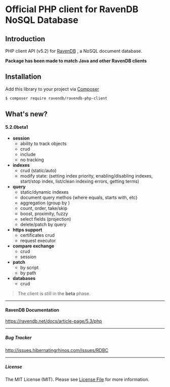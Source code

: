 # Official PHP client for RavenDB NoSQL Database


## Introduction
PHP client API (v5.2) for [RavenDB](https://ravendb.net/) , a NoSQL document database.

**Package has been made to match Java and other RavenDB clients**


## Installation

Add this library to your project via [Composer](https://getcomposer.org/)

``` bash
$ composer require ravendb/ravendb-php-client
```


## What's new?

#### 5.2.0beta1

- **session**
    - ability to track objects
    - crud
    - include
    - no tracking
- **indexes**
    - crud (static/auto)
    - modify state: (setting index priority, enabling/disabling indexes, start/stop index, list/clean indexing errors, getting terms)
- **query**
    - static/dynamic indexes
    - document query methos (where equals, starts with, etc)
    - aggregation (group by )
    - count, order, take/skip
    - boost, proximity, fuzzy
    - select fields (projection)
    - delete/patch by query
- **https support**
    - certificates crud
    - request executor
- **compare exchange**
    - crud
    - session
- **patch**
    - by script
    - by path
- **databases**
    - crud
    

> The client is still in the **beta** phase.

----
#### RavenDB Documentation
https://ravendb.net/docs/article-page/5.3/php

-----
##### Bug Tracker
http://issues.hibernatingrhinos.com/issues/RDBC

-----
##### License

The MIT License (MIT). Please see [License File](LICENSE.md) for more information.
